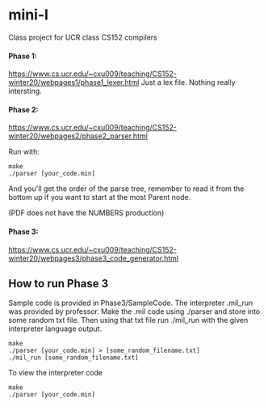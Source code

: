 # mini-l
Class project for UCR class CS152 compilers

#### Phase 1:
https://www.cs.ucr.edu/~cxu009/teaching/CS152-winter20/webpages1/phase1_lexer.html
Just a lex file. Nothing really intersting.

#### Phase 2:
https://www.cs.ucr.edu/~cxu009/teaching/CS152-winter20/webpages2/phase2_parser.html

Run with:
```
make
./parser [your_code.min]
```
And you'll get the order of the parse tree, remember to read it from the bottom up if you want to start at the most Parent node.

(PDF does not have the NUMBERS production)

#### Phase 3:
https://www.cs.ucr.edu/~cxu009/teaching/CS152-winter20/webpages3/phase3_code_generator.html


## How to run Phase 3
Sample code is provided in Phase3/SampleCode. The interpreter .mil_run was provided by professor. Make the .mil code using ./parser and store into some random txt file. Then using that txt file run ./mil_run with the given interpreter language output.

```
make
./parser [your_code.min] > [some_random_filename.txt]
./mil_run [some_random_filename.txt] 
```

To view the interpreter code
```
make
./parser [your_code.min]
```
